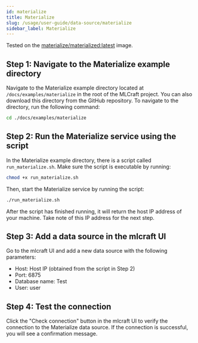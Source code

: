 ```yaml
---
id: materialize
title: Materialize
slug: /usage/user-guide/data-source/materialize
sidebar_label: Materialize
---
```



Tested on the [materialize/materialized:latest](https://hub.docker.com/r/materialize/materialized) image.

## Step 1: Navigate to the Materialize example directory

Navigate to the Materialize example directory located at `/docs/examples/materialize` in the root of the MLCraft project. You can also download this directory from the GitHub repository. To navigate to the directory, run the following command:

```bash
cd ./docs/examples/materialize
```

## Step 2: Run the Materialize service using the script

In the Materialize example directory, there is a script called `run_materialize.sh`. Make sure the script is executable by running:

```bash
chmod +x run_materialize.sh
```

Then, start the Materialize service by running the script:

```bash
./run_materialize.sh
```

After the script has finished running, it will return the host IP address of your machine. Take note of this IP address for the next step.

## Step 3: Add a data source in the mlcraft UI

Go to the mlcraft UI and add a new data source with the following parameters:

- Host: Host IP (obtained from the script in Step 2)
- Port: 6875
- Database name: Test
- User: user

## Step 4: Test the connection

Click the "Check connection" button in the mlcraft UI to verify the connection to the Materialize data source. If the connection is successful, you will see a confirmation message.